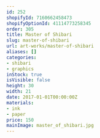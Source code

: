 ```yaml
---
id: 252
shopifyId: 7160662458473
shopifyOptionId: 41114773258345
order: 305
title: Master of Shibari
slug: master-of-shibari
url: art-works/master-of-shibari
aliases: []
categories:
- shibari
- graphics
inStock: true
isVisible: false
height: 30
width: 21
date: 2017-01-01T00:00:00Z
materials:
- ink
- paper
price: 150
mainImage: master_of_shibari.jpg
---
```

